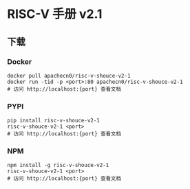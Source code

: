 # RISC-V 手册 v2.1

## 下载

### Docker

```
docker pull apachecn0/risc-v-shouce-v2-1
docker run -tid -p <port>:80 apachecn0/risc-v-shouce-v2-1
# 访问 http://localhost:{port} 查看文档
```

### PYPI

```
pip install risc-v-shouce-v2-1
risc-v-shouce-v2-1 <port>
# 访问 http://localhost:{port} 查看文档
```

### NPM

```
npm install -g risc-v-shouce-v2-1
risc-v-shouce-v2-1 <port>
# 访问 http://localhost:{port} 查看文档
```